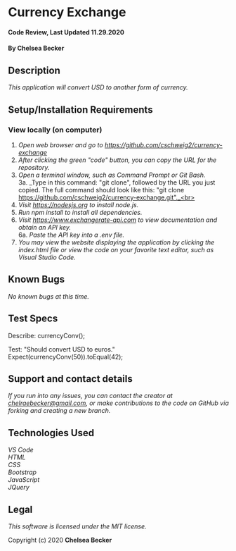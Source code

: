 # Currency Exchange

#### Code Review, Last Updated 11.29.2020

#### **By Chelsea Becker**

## Description

_This application will convert USD to another form of currency._

## Setup/Installation Requirements

### View locally (on computer)
1. _Open web browser and go to https://github.com/cschweig2/currency-exchange_
2. _After clicking the green "code" button, you can copy the URL for the repository._
3. _Open a terminal window, such as Command Prompt or Git Bash._<br>
  3a. _Type in this command: "git clone", followed by the URL you just copied. The full command should look like this: "git clone https://github.com/cschweig2/currency-exchange.git"._<br>
4. _Visit https://nodesjs.org to install node.js._
5. _Run npm install to install all dependencies._
6. _Visit https://www.exchangerate-api.com to view documentation and obtain an API key._ <br>
6a. _Paste the API key into a .env file._
7. _You may view the website displaying the application by clicking the index.html file or view the code on your favorite text editor, such as Visual Studio Code._

## Known Bugs

_No known bugs at this time._

## Test Specs

Describe: currencyConv();

Test: "Should convert USD to euros."<br>
Expect(currencyConv(50)).toEqual(42);<br>

## Support and contact details

_If you run into any issues, you can contact the creator at chelraebecker@gmail.com, or make contributions to the code on GitHub via forking and creating a new branch._

## Technologies Used

_VS Code_ <br />
_HTML_ <br />
_CSS_ <br />
_Bootstrap_ <br />
_JavaScript_ <br />
_JQuery_

## Legal

*This software is licensed under the MIT license.*

Copyright (c) 2020 **Chelsea Becker**